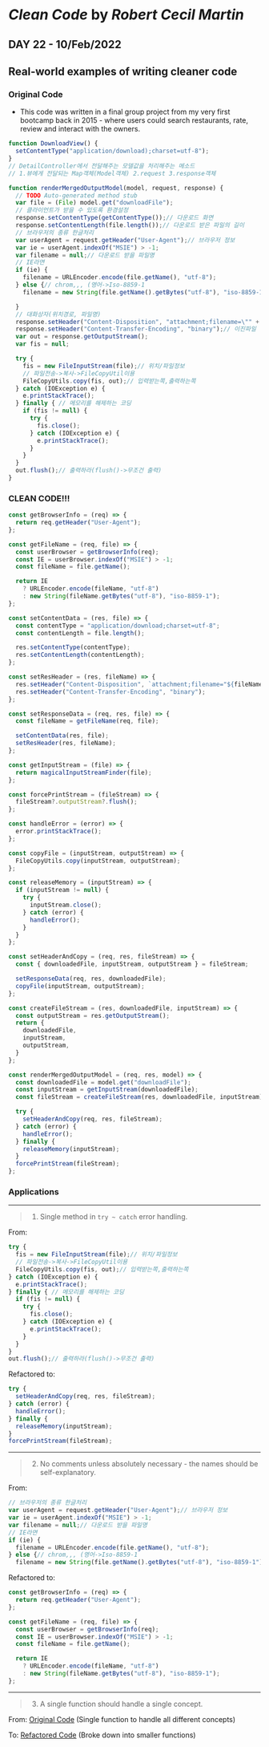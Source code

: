 # *Clean Code* by *Robert Cecil Martin*

## DAY 22 - 10/Feb/2022
## Real-world examples of writing cleaner code

### Original Code
- This code was written in a final group project from my very first bootcamp back in 2015 - where users could search restaurants, rate, review and interact with the owners.

<a name="original_code"></a>
```js
function DownloadView() {
  setContentType("application/download);charset=utf-8");
}
// DetailController에서 전달해주는 모델값을 처리해주는 메소드
// 1.뷰에게 전달되는 Map객체(Model객체) 2.request 3.response객체

function renderMergedOutputModel(model, request, response) {
  // TODO Auto-generated method stub
  var file = (File) model.get("downloadFile");
  // 클라이언트가 받을 수 있도록 환경설정
  response.setContentType(getContentType());// 다운로드 화면
  response.setContentLength(file.length());// 다운로드 받은 파일의 길이
  // 브라우저의 종류 한글처리
  var userAgent = request.getHeader("User-Agent");// 브라우저 정보
  var ie = userAgent.indexOf("MSIE") > -1;
  var filename = null;// 다운로드 받을 파일명
  // IE라면
  if (ie) {
    filename = URLEncoder.encode(file.getName(), "utf-8");
  } else {// chrom,,, (영어->Iso-8859-1
    filename = new String(file.getName().getBytes("utf-8"), "iso-8859-1");

  }
  // 대화상자(위치경로, 파일명)
  response.setHeader("Content-Disposition", "attachment;filename=\"" + filename + "\";");
  response.setHeader("Content-Transfer-Encoding", "binary");// 이진파일
  var out = response.getOutputStream();
  var fis = null;

  try {
    fis = new FileInputStream(file);// 위치/파일정보
    // 파일전송->복사->FileCopyUtil이용
    FileCopyUtils.copy(fis, out);// 입력받는쪽,출력하는쪽
  } catch (IOException e) {
    e.printStackTrace();
  } finally { // 메모리를 해제하는 코딩
    if (fis != null) {
      try {
        fis.close();
      } catch (IOException e) {
        e.printStackTrace();
      }
    }
  }
  out.flush();// 출력하라(flush()->무조건 출력)
}
```

### CLEAN CODE!!!
<a name="refactored_code"></a>
```js
const getBrowserInfo = (req) => {
  return req.getHeader("User-Agent");
};

const getFileName = (req, file) => {
  const userBrowser = getBrowserInfo(req);
  const IE = userBrowser.indexOf("MSIE") > -1;
  const fileName = file.getName();

  return IE
    ? URLEncoder.encode(fileName, "utf-8")
    : new String(fileName.getBytes("utf-8"), "iso-8859-1");
};

const setContentData = (res, file) => {
  const contentType = "application/download;charset=utf-8";
  const contentLength = file.length();

  res.setContentType(contentType);
  res.setContentLength(contentLength);
};

const setResHeader = (res, fileName) => {
  res.setHeader("Content-Disposition", `attachment;filename="${fileName}";`);
  res.setHeader("Content-Transfer-Encoding", "binary");
};

const setResponseData = (req, res, file) => {
  const fileName = getFileName(req, file);

  setContentData(res, file);
  setResHeader(res, fileName);
};

const getInputStream = (file) => {
  return magicalInputStreamFinder(file);
};

const forcePrintStream = (fileStream) => {
  fileStream?.outputStream?.flush();
};

const handleError = (error) => {
  error.printStackTrace();
};

const copyFile = (inputStream, outputStream) => {
  FileCopyUtils.copy(inputStream, outputStream);
};

const releaseMemory = (inputStream) => {
  if (inputStream != null) {
    try {
      inputStream.close();
    } catch (error) {
      handleError();
    }
  }
};

const setHeaderAndCopy = (req, res, fileStream) => {
  const { downloadedFile, inputStream, outputStream } = fileStream;

  setResponseData(req, res, downloadedFile);
  copyFile(inputStream, outputStream);
};

const createFileStream = (res, downloadedFile, inputStream) => {
  const outputStream = res.getOutputStream();
  return {
    downloadedFile,
    inputStream,
    outputStream,
  }
};

const renderMergedOutputModel = (req, res, model) => {
  const downloadedFile = model.get("downloadFile");
  const inputStream = getInputStream(downloadedFile);
  const fileStream = createFileStream(res, downloadedFile, inputStream);

  try {
    setHeaderAndCopy(req, res, fileStream);
  } catch (error) {
    handleError();
  } finally {
    releaseMemory(inputStream);
  }
  forcePrintStream(fileStream);
};

```

### Applications
---
> 1. Single method in `try ~ catch` error handling.

From:
```js
try {
  fis = new FileInputStream(file);// 위치/파일정보
  // 파일전송->복사->FileCopyUtil이용
  FileCopyUtils.copy(fis, out);// 입력받는쪽,출력하는쪽
} catch (IOException e) {
  e.printStackTrace();
} finally { // 메모리를 해제하는 코딩
  if (fis != null) {
    try {
      fis.close();
    } catch (IOException e) {
      e.printStackTrace();
    }
  }
}
out.flush();// 출력하라(flush()->무조건 출력)
```
Refactored to:
```js
try {
  setHeaderAndCopy(req, res, fileStream);
} catch (error) {
  handleError();
} finally {
  releaseMemory(inputStream);
}
forcePrintStream(fileStream);
```
---
> 2. No comments unless absolutely necessary - the names should be self-explanatory.

From:
```js
// 브라우저의 종류 한글처리
var userAgent = request.getHeader("User-Agent");// 브라우저 정보
var ie = userAgent.indexOf("MSIE") > -1;
var filename = null;// 다운로드 받을 파일명
// IE라면
if (ie) {
  filename = URLEncoder.encode(file.getName(), "utf-8");
} else {// chrom,,, (영어->Iso-8859-1
  filename = new String(file.getName().getBytes("utf-8"), "iso-8859-1");
```
Refactored to:
```js
const getBrowserInfo = (req) => {
  return req.getHeader("User-Agent");
};

const getFileName = (req, file) => {
  const userBrowser = getBrowserInfo(req);
  const IE = userBrowser.indexOf("MSIE") > -1;
  const fileName = file.getName();

  return IE
    ? URLEncoder.encode(fileName, "utf-8")
    : new String(fileName.getBytes("utf-8"), "iso-8859-1");
};
```
---
> 3. A single function should handle a single concept.

From:
[Original Code](#original_code) (Single function to handle all different concepts)

To:
[Refactored Code](#refactored_code) (Broke down into smaller functions)
